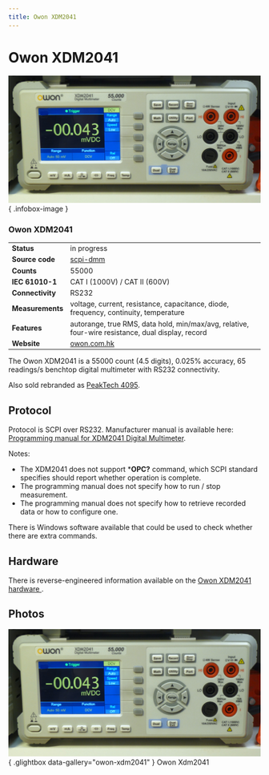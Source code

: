 ```yaml
---
title: Owon XDM2041
---
```


# Owon XDM2041

<div class="infobox" markdown>

![Owon XDM2041](./img/Owon_XDM2041.JPG){ .infobox-image }

### Owon XDM2041

| | |
|---|---|
| **Status** | in progress |
| **Source code** | [scpi-dmm](https://github.com/OpenTraceLab/OpenTraceCapture/tree/main/src/hardware/scpi-dmm) |
| **Counts** | 55000 |
| **IEC 61010-1** | CAT I (1000V) / CAT II (600V) |
| **Connectivity** | RS232 |
| **Measurements** | voltage, current, resistance, capacitance, diode, frequency, continuity, temperature |
| **Features** | autorange, true RMS, data hold, min/max/avg, relative, four-wire resistance, dual display, record |
| **Website** | [owon.com.hk](https://www.owon.com.hk/) |

</div>

The Owon XDM2041 is a 55000 count (4.5 digits), 0.025% accuracy, 65 readings/s benchtop digital multimeter with RS232 connectivity.

Also sold rebranded as [PeakTech 4095](https://www.peaktech.de/productdetail/kategorie/digital---tischmultimeter/produkt/peaktech-4095.html).

## Protocol

Protocol is SCPI over RS232. Manufacturer manual is available here: [Programming manual for XDM2041 Digital Multimeter](http://files.owon.com.cn/probook/XDM2041_Digital_Multimeter_Programming_Manual.pdf).

Notes:

- The XDM2041 does not support ***OPC?** command, which SCPI standard specifies should report whether operation is complete.
- The programming manual does not specify how to run / stop measurement.
- The programming manual does not specify how to retrieve recorded data or how to configure one.

There is Windows software available that could be used to check whether there are extra commands.

## Hardware

There is reverse-engineered information available on the [Owon XDM2041 hardware ](https://github.com/PetteriAimonen/owon-xdm2041-info/).

## Photos

<div class="photo-grid" markdown>

[![Owon Xdm2041](./img/Owon_XDM2041.JPG)](./img/Owon_XDM2041.JPG "Owon Xdm2041"){ .glightbox data-gallery="owon-xdm2041" }
<span class="caption">Owon Xdm2041</span>

</div>
